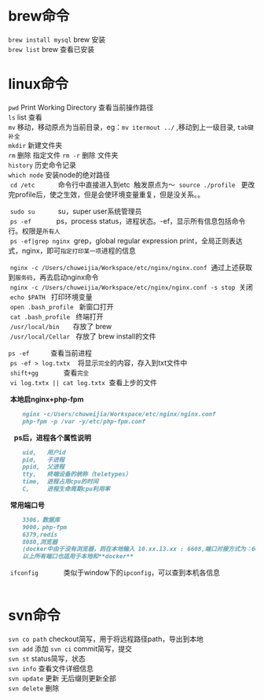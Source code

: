 # brew命令  
  `brew install mysql` brew 安装   
  `brew list`          brew 查看已安装  
  
  
# linux命令  
  `pwd`                Print Working Directory 查看当前操作路径  
  `ls`                 list 查看    
  `mv`                 移动，移动原点为当前目录，eg：`mv itermout ../` ,移动到上一级目录,  `tab键补全`  
  `mkdir`              新建文件夹  
  `rm`                 删除 指定文件 
  `rm -r`              删除 文件夹   
  `history`            历史命令记录   
  `which node`         安装node的绝对路径  
  `cd /etc`            命令行中直接进入到etc  触发原点为～
  `source ./profile`   更改完profile后，使之生效，但是会使环境变量重复，但是没关系。。
  
  `sudo su`            su，super user系统管理员    
  `ps -ef`             ps，process status，进程状态。-ef，显示所有信息包括命令行。权限是`所有人`  
  `ps -ef|grep nginx`  grep，global regular expression print，全局正则表达式，nginx，即可`指定打印某一项`进程的信息  
                  
  `nginx -c /Users/chuweijia/Workspace/etc/nginx/nginx.conf`  通过上述获取到`服务码`，再去启动nginx命令  
  `nginx -c /Users/chuweijia/Workspace/etc/nginx/nginx.conf -s stop`  关闭   
  `echo $PATH`   打印环境变量  
  `open .bash_profile`   新窗口打开  
  `cat .bash_profile`    终端打开  
  `/usr/local/bin`       存放了 brew  
  `/usr/local/Cellar`    存放了 brew install的文件  
  
  `ps -ef`               查看当前进程  
  `ps -ef > log.txtx`    将显示`完全`的内容，存入到txt文件中  
  `shift+gg`             查看`完全 `  
  `vi log.txtx || cat log.txtx`  查看上步的文件  
  
   **本地启nginx+php-fpm**  
   
 ```markdown  
     nginx -c/Users/chuweijia/Workspace/etc/nginx/nginx.conf 
     php-fpm -p /var -y/etc/php-fpm.conf  
 ``` 
  
  **ps后，进程各个属性说明**  
  
 ```markdown  
     uid,   用户id
     pid,   子进程  
     ppid,  父进程  
     tty,   终端设备的统称（teletypes）
     time,  进程占用cpu的时间
     C,     进程生命周期cpu利用率
 ```  
 
   **常用端口号**  
  
 ```markdown  
     3306，数据库  
     9000，php-fpm  
     6379,redis  
     8080,浏览器  
     (docker中由于没有浏览器，则在本地输入 10.xx.13.xx : 6608,端口对接方式为：6608->80 即docker启端口6608对接浏览器的80端口)
     以上所有端口也适用于本地和**docker** 
 ```  
  `ifconfig`             类似于window下的`ipconfig`，可以查到本机各信息  
  
  
# svn命令  
  `svn co path`        checkout简写，用于将远程路径path，导出到本地  
  `svn add`            添加
  `svn ci`             commit简写，提交  
  `svn st`             status简写，状态  
  `svn info`           查看文件详细信息  
  `svn update`         更新 无后缀则更新全部  
  `svn delete`         删除  
  
